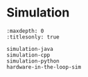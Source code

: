 # Simulation

```{toctree}
:maxdepth: 0
:titlesonly: true

simulation-java
simulation-cpp
simulation-python
hardware-in-the-loop-sim
```
